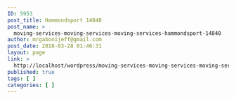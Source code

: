 ```yaml
---
ID: 5953
post_title: Hammondsport 14840
post_name: >
  moving-services-moving-services-moving-services-hammondsport-14840
author: mrgabonijeff@gmail.com
post_date: 2018-03-28 01:46:31
layout: page
link: >
  http://localhost/wordpress/moving-services-moving-services-moving-services-hammondsport-14840/
published: true
tags: [ ]
categories: [ ]
---
```

